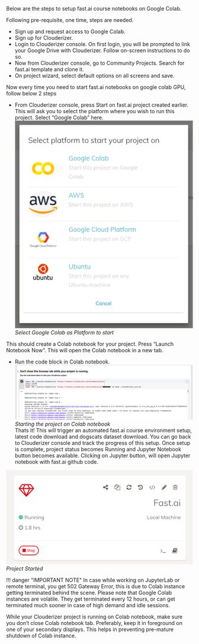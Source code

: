 Below are the steps to setup fast.ai course notebooks on Google Colab.

Following pre-requisite, one time, steps are needed.

* Sign up and request access to Google Colab.
* Sign up for Clouderizer.
* Login to Clouderizer console. On first login, you will be prompted to link your Google Drive with Clouderizer. Follow on-screen instructions to do so.
* Now from Clouderizer console, go to Community Projects. Search for fast.ai template and clone it.
* On project wizard, select default options on all screens and save.  

Now every time you need to start fast.ai notebooks on google colab GPU, follow below 2 steps

* From Clouderizer console, press Start on fast.ai project created earlier. This will ask you to select the platform where you wish to run this project. Select “Google Colab” here. 
![](../img/run_fastai.png)
*Select Google Colab as Platform to start*

This should create a Colab notebook for your project. Press “Launch Notebook Now”. This will open the Colab notebook in a new tab.  

* Run the code block in Colab notebook.
![](../img/run_fastai2.png)
*Starting the project on Colab notebook*  
Thats it! This will trigger an automated fast.ai course environment setup, latest code download and dogscats dataset download. You can go back to Clouderizer console and track the progress of this setup. Once setup is complete, project status becomes Running and Jupyter Notebook button becomes available. Clicking on Jupyter button, will open Jupyter notebook with fast.ai github code.

![](../img/run_fastai3.png)
*Project Started*  

!!! danger "IMPORTANT NOTE"
    In case while working on JupyterLab or remote terminal, you get 502 Gateway Error, this is due to Colab instance getting terminated behind the scene. Please note that Google Colab instances are volatile. They get terminated every 12 hours, or can get terminated much sooner in case of high demand and idle sessions.

While your Clouderizer project is running on Colab notebook, make sure you don’t close Colab notebook tab. Preferably, keep it in foreground on one of your secondary displays. This helps in preventing pre-mature shutdown of Colab instance.